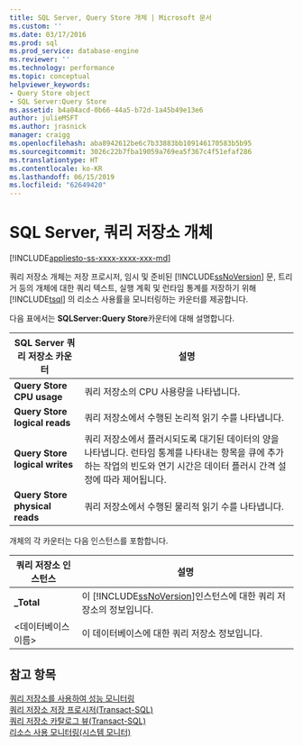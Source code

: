 ```yaml
---
title: SQL Server, Query Store 개체 | Microsoft 문서
ms.custom: ''
ms.date: 03/17/2016
ms.prod: sql
ms.prod_service: database-engine
ms.reviewer: ''
ms.technology: performance
ms.topic: conceptual
helpviewer_keywords:
- Query Store object
- SQL Server:Query Store
ms.assetid: b4a04acd-0b66-44a5-b72d-1a45b49e13e6
author: julieMSFT
ms.author: jrasnick
manager: craigg
ms.openlocfilehash: aba8942612be6c7b33883bb109146170583b5b95
ms.sourcegitcommit: 3026c22b7fba19059a769ea5f367c4f51efaf286
ms.translationtype: HT
ms.contentlocale: ko-KR
ms.lasthandoff: 06/15/2019
ms.locfileid: "62649420"
---
```

# <a name="sql-server-query-store-object"></a>SQL Server, 쿼리 저장소 개체
[!INCLUDE[appliesto-ss-xxxx-xxxx-xxx-md](../../includes/appliesto-ss-xxxx-xxxx-xxx-md.md)]

  쿼리 저장소 개체는 저장 프로시저, 임시 및 준비된 [!INCLUDE[ssNoVersion](../../includes/ssnoversion-md.md)] 문, 트리거 등의 개체에 대한 쿼리 텍스트, 실행 계획 및 런타임 통계를 저장하기 위해 [!INCLUDE[tsql](../../includes/tsql-md.md)] 의 리소스 사용률을 모니터링하는 카운터를 제공합니다.  
  
 다음 표에서는 **SQLServer:Query Store**카운터에 대해 설명합니다.  
  
|SQL Server 쿼리 저장소 카운터|설명|  
|-------------------------------------|-----------------|  
|**Query Store CPU usage**|쿼리 저장소의 CPU 사용량을 나타냅니다.|  
|**Query Store logical reads**|쿼리 저장소에서 수행된 논리적 읽기 수를 나타냅니다.|  
|**Query Store logical writes**|쿼리 저장소에서 플러시되도록 대기된 데이터의 양을 나타냅니다. 런타임 통계를 나타내는 항목을 큐에 추가하는 작업의 빈도와 연기 시간은 데이터 플러시 간격 설정에 따라 제어됩니다.|  
|**Query Store physical reads**|쿼리 저장소에서 수행된 물리적 읽기 수를 나타냅니다.|  
  
 개체의 각 카운터는 다음 인스턴스를 포함합니다.  
  
|쿼리 저장소 인스턴스|설명|  
|--------------------------|-----------------|  
|**_Total**|이 [!INCLUDE[ssNoVersion](../../includes/ssnoversion-md.md)]인스턴스에 대한 쿼리 저장소의 정보입니다.|  
|\<데이터베이스 이름>|이 데이터베이스에 대한 쿼리 저장소 정보입니다.|  
  
## <a name="see-also"></a>참고 항목  
 [쿼리 저장소를 사용하여 성능 모니터링](../../relational-databases/performance/monitoring-performance-by-using-the-query-store.md)   
 [쿼리 저장소 저장 프로시저&#40;Transact-SQL&#41;](../../relational-databases/system-stored-procedures/query-store-stored-procedures-transact-sql.md)   
 [쿼리 저장소 카탈로그 뷰&#40;Transact-SQL&#41;](../../relational-databases/system-catalog-views/query-store-catalog-views-transact-sql.md)   
 [리소스 사용 모니터링&#40;시스템 모니터&#41;](../../relational-databases/performance-monitor/monitor-resource-usage-system-monitor.md)  
  
  
